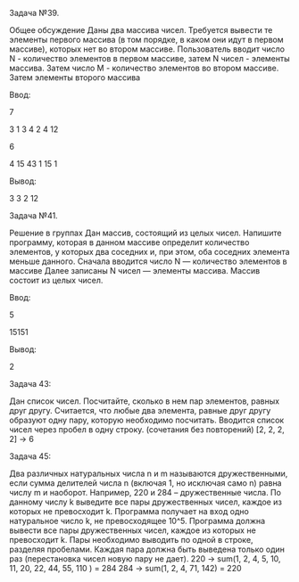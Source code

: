 Задача №39.

 Общее обсуждение
Даны два массива чисел. Требуется вывести те элементы
первого массива (в том порядке, в каком они идут в первом
массиве), которых нет во втором массиве. Пользователь вводит
число N - количество элементов в первом массиве, затем N
чисел - элементы массива. Затем число M - количество
элементов во втором массиве. Затем элементы второго массива

Ввод:

7 

3 1 3 4 2 4 12

6

4 15 43 1 15 1 

Вывод:

3 3 2 12

Задача №41.

 Решение в группах
Дан массив, состоящий из целых чисел. Напишите
программу, которая в данном массиве определит
количество элементов, у которых два соседних и, при
этом, оба соседних элемента меньше данного. Сначала
вводится число N — количество элементов в массиве
Далее записаны N чисел — элементы массива. Массив
состоит из целых чисел.

Ввод:

5

15151

Вывод:

2

Задача 43:

Дан список чисел. Посчитайте, сколько в нем пар элементов, равных друг другу. Считается, что любые два элемента, равные друг другу образуют одну пару, которую необходимо посчитать. Вводится список чисел через пробел в одну строку. (сочетания без повторений)
[2, 2, 2, 2] -> 6

Задача 45:

Два различных натуральных числа n и m называются дружественными, если сумма делителей числа n (включая 1, но исключая само n) равна числу m и наоборот. Например, 220 и 284 – дружественные числа. По данному числу k выведите все пары дружественных чисел, каждое из которых не превосходит k. Программа получает на вход одно натуральное число k, не превосходящее 10^5. Программа должна вывести  все пары дружественных чисел, каждое из которых не превосходит k. Пары необходимо выводить по одной в строке, разделяя пробелами. Каждая пара должна быть выведена только один раз (перестановка чисел новую пару не дает).
220 -> sum(1, 2, 4, 5, 10, 11, 20, 22, 44, 55,  110 ) = 284
284 -> sum(1, 2, 4, 71,  142) = 220